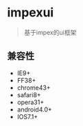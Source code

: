 # impexui
> 基于impex的ui框架

## 兼容性
* IE9+
* FF38+
* chrome43+
* safari8+
* opera31+
* android4.0+
* IOS7.1+
